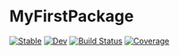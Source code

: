# MyFirstPackage

[![Stable](https://img.shields.io/badge/docs-stable-blue.svg)](https://changkey.github.io/MyFirstPackage.jl/stable/)
[![Dev](https://img.shields.io/badge/docs-dev-blue.svg)](https://changkey.github.io/MyFirstPackage.jl/dev/)
[![Build Status](https://github.com/changkey/MyFirstPackage.jl/actions/workflows/CI.yml/badge.svg?branch=main)](https://github.com/changkey/MyFirstPackage.jl/actions/workflows/CI.yml?query=branch%3Amain)
[![Coverage](https://codecov.io/gh/changkey/MyFirstPackage.jl/branch/main/graph/badge.svg)](https://codecov.io/gh/changkey/MyFirstPackage.jl)

